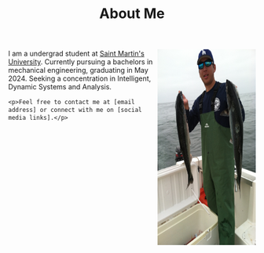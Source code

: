 ﻿---
title: "About Me"
permalink: /about/
header:
    overlay_image: /photos/better header.jpg
    caption: "North Cascades with the Milky Way"
---

<html>
<img src="/photos/IMG_2729.JPG" style="float:right;" width="200" height="400">
<body>
    <p>I am a undergrad student at <a href="https://www.stmartin.edu/" target="_blank">Saint Martin's University</a>. Currently pursuing a bachelors 
    in mechanical engineering, graduating in May 2024. Seeking a concentration in Intelligent, Dynamic Systems and Analysis.</p>

    <p>Feel free to contact me at [email address] or connect with me on [social media links].</p>
</body>
</html>